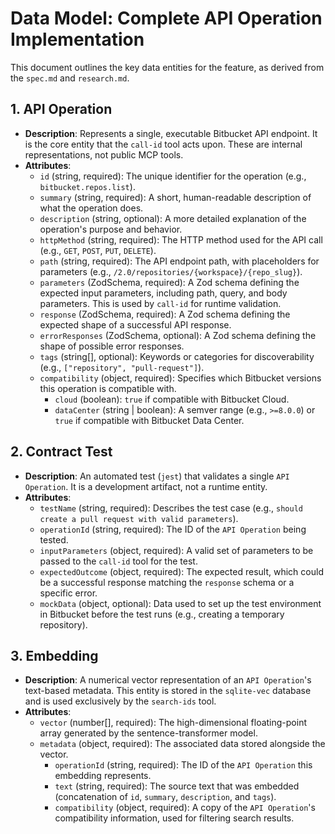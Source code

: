 # Data Model: Complete API Operation Implementation

This document outlines the key data entities for the feature, as derived from the `spec.md` and `research.md`.

## 1. API Operation

- **Description**: Represents a single, executable Bitbucket API endpoint. It is the core entity that the `call-id` tool acts upon. These are internal representations, not public MCP tools.
- **Attributes**:
  - `id` (string, required): The unique identifier for the operation (e.g., `bitbucket.repos.list`).
  - `summary` (string, required): A short, human-readable description of what the operation does.
  - `description` (string, optional): A more detailed explanation of the operation's purpose and behavior.
  - `httpMethod` (string, required): The HTTP method used for the API call (e.g., `GET`, `POST`, `PUT`, `DELETE`).
  - `path` (string, required): The API endpoint path, with placeholders for parameters (e.g., `/2.0/repositories/{workspace}/{repo_slug}`).
  - `parameters` (ZodSchema, required): A Zod schema defining the expected input parameters, including path, query, and body parameters. This is used by `call-id` for runtime validation.
  - `response` (ZodSchema, required): A Zod schema defining the expected shape of a successful API response.
  - `errorResponses` (ZodSchema, optional): A Zod schema defining the shape of possible error responses.
  - `tags` (string[], optional): Keywords or categories for discoverability (e.g., `["repository", "pull-request"]`).
  - `compatibility` (object, required): Specifies which Bitbucket versions this operation is compatible with.
    - `cloud` (boolean): `true` if compatible with Bitbucket Cloud.
    - `dataCenter` (string | boolean): A semver range (e.g., `>=8.0.0`) or `true` if compatible with Bitbucket Data Center.

## 2. Contract Test

- **Description**: An automated test (`jest`) that validates a single `API Operation`. It is a development artifact, not a runtime entity.
- **Attributes**:
  - `testName` (string, required): Describes the test case (e.g., `should create a pull request with valid parameters`).
  - `operationId` (string, required): The ID of the `API Operation` being tested.
  - `inputParameters` (object, required): A valid set of parameters to be passed to the `call-id` tool for the test.
  - `expectedOutcome` (object, required): The expected result, which could be a successful response matching the `response` schema or a specific error.
  - `mockData` (object, optional): Data used to set up the test environment in Bitbucket before the test runs (e.g., creating a temporary repository).

## 3. Embedding

- **Description**: A numerical vector representation of an `API Operation`'s text-based metadata. This entity is stored in the `sqlite-vec` database and is used exclusively by the `search-ids` tool.
- **Attributes**:
  - `vector` (number[], required): The high-dimensional floating-point array generated by the sentence-transformer model.
  - `metadata` (object, required): The associated data stored alongside the vector.
    - `operationId` (string, required): The ID of the `API Operation` this embedding represents.
    - `text` (string, required): The source text that was embedded (concatenation of `id`, `summary`, `description`, and `tags`).
    - `compatibility` (object, required): A copy of the `API Operation`'s compatibility information, used for filtering search results.
